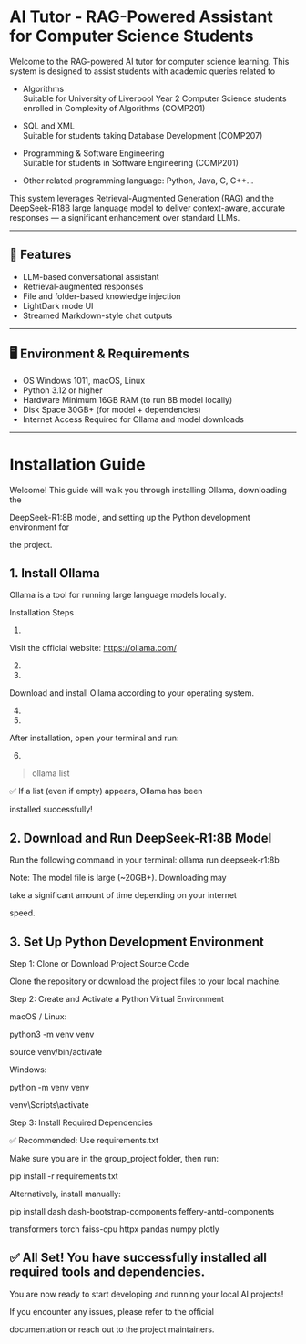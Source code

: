 
# AI Tutor - RAG-Powered Assistant for Computer Science Students

Welcome to the RAG-powered AI tutor for computer science learning. This system is designed to assist students with academic queries related to

- Algorithms  
  Suitable for University of Liverpool Year 2 Computer Science students enrolled in Complexity of Algorithms (COMP201)

- SQL and XML  
  Suitable for students taking Database Development (COMP207)

- Programming & Software Engineering  
  Suitable for students in Software Engineering (COMP201)

- Other related programming language:
  Python, Java, C, C++...

This system leverages Retrieval-Augmented Generation (RAG) and the DeepSeek-R18B large language model to deliver context-aware, accurate responses — a significant enhancement over standard LLMs.

---

## 🚀 Features

- LLM-based conversational assistant
- Retrieval-augmented responses
- File and folder-based knowledge injection
- LightDark mode UI
- Streamed Markdown-style chat outputs

---

## 🖥 Environment & Requirements

- OS Windows 1011, macOS, Linux  
- Python 3.12 or higher  
- Hardware Minimum 16GB RAM (to run 8B model locally)  
- Disk Space 30GB+ (for model + dependencies)  
- Internet Access Required for Ollama and model downloads

---

# Installation Guide 

Welcome! This guide will walk you through installing Ollama, downloading the 

DeepSeek-R1:8B model, and setting up the Python development environment for 

the project. 

## 1. Install Ollama 

Ollama is a tool for running large language models locally. 

Installation Steps 

1. 

Visit the official website: https://ollama.com/ 

2. 

3. 

Download and install Ollama according to your operating system. 

4. 

5. 

After installation, open your terminal and run: 

6.  

> ollama list

✅ If a list (even if empty) appears, Ollama has been 

installed successfully! 

## 2. Download and Run DeepSeek-R1:8B Model 

Run the following command in your terminal: ollama run deepseek-r1:8b 

Note: The model file is large (~20GB+). Downloading may 

take a significant amount of time depending on your internet 

speed. 

## 3. Set Up Python Development Environment 

Step 1: Clone or Download Project Source Code 

Clone the repository or download the project files to your local machine. 

Step 2: Create and Activate a Python Virtual Environment 

macOS / Linux: 

python3 -m venv venv 

source venv/bin/activate 

Windows: 

python -m venv venv 

venv\Scripts\activate 

Step 3: Install Required Dependencies 

✅ Recommended: Use requirements.txt 

Make sure you are in the group_project folder, then run: 

pip install -r requirements.txt 

Alternatively, install manually: 

pip install dash dash-bootstrap-components feffery-antd-components 

transformers torch faiss-cpu httpx pandas numpy plotly 

## ✅ All Set! You have successfully installed all required tools and dependencies. 

You are now ready to start developing and running your local AI projects! 

If you encounter any issues, please refer to the official 

documentation or reach out to the project maintainers.

